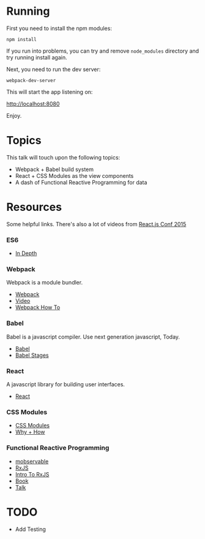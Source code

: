 # Running

First you need to install the npm modules:

`npm install`

If you run into problems, you can try and remove `node_modules` directory and try running install again.

Next, you need to run the dev server:

`webpack-dev-server`

This will start the app listening on:

[http://localhost:8080](http://localhost:8080)

Enjoy.

# Topics

This talk will touch upon the following topics:

*  Webpack + Babel build system
*  React + CSS Modules as the view components
*  A dash of Functional Reactive Programming for data

# Resources

Some helpful links.  There's also a lot of videos from [React.js Conf 2015](https://www.youtube.com/results?search_query=react.js+conf+2015)

### ES6

*  [In Depth](https://hacks.mozilla.org/category/es6-in-depth/)

### Webpack

Webpack is a module bundler.

*  [Webpack](https://webpack.github.io/)
*  [Video](https://youtu.be/VkTCL6Nqm6Y)
*  [Webpack How To](https://github.com/petehunt/webpack-howto)

### Babel

Babel is a javascript compiler.  Use next generation javascript, Today.

*  [Babel](https://babeljs.io/)
*  [Babel Stages](https://babeljs.io/docs/usage/experimental/)

### React

A javascript library for building user interfaces.

*  [React](https://facebook.github.io/react/)

### CSS Modules

*  [CSS Modules](https://github.com/css-modules/css-modules)
*  [Why + How](http://glenmaddern.com/articles/css-modules)

### Functional Reactive Programming

*   [mobservable](https://github.com/mweststrate/mobservable)
*   [RxJS](https://github.com/Reactive-Extensions/RxJS)
*   [Intro To RxJS](https://gist.github.com/staltz/868e7e9bc2a7b8c1f754)
*   [Book](http://xgrommx.github.io/rx-book/)
*   [Talk](https://youtu.be/gT6il5fJyAs)

# TODO

*  Add Testing
